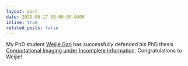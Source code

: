 ```yaml
---
layout: post
date: 2025-06-17 08:00:00-0400
inline: true
related_posts: false
---
```


 My PhD student [Weijie Gan](https://wjgancn.github.io) has successfully defended his PhD thesis [Computational Imaging
under Incomplete Information](). Congratulations to Weijie!